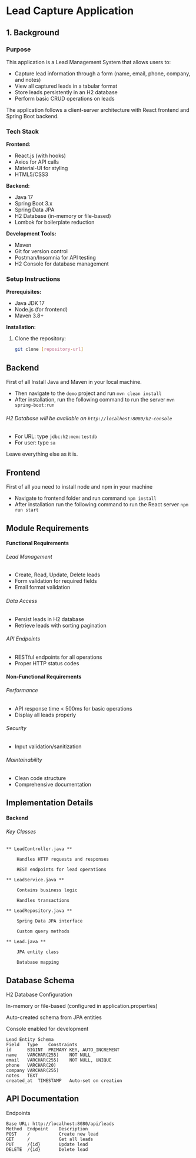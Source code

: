 # Lead Capture Application

## 1. Background

### Purpose
This application is a Lead Management System that allows users to:
- Capture lead information through a form (name, email, phone, company, and notes)
- View all captured leads in a tabular format
- Store leads persistently in an H2 database
- Perform basic CRUD operations on leads

The application follows a client-server architecture with React frontend and Spring Boot backend.

### Tech Stack
**Frontend:**
- React.js (with hooks)
- Axios for API calls
- Material-UI for styling
- HTML5/CSS3

**Backend:**
- Java 17
- Spring Boot 3.x
- Spring Data JPA
- H2 Database (in-memory or file-based)
- Lombok for boilerplate reduction

**Development Tools:**
- Maven
- Git for version control
- Postman/Insomnia for API testing
- H2 Console for database management

### Setup Instructions

**Prerequisites:**
- Java JDK 17
- Node.js (for frontend)
- Maven 3.8+

**Installation:**
1. Clone the repository:
   ```bash
   git clone [repository-url]


## Backend

First of all Install Java and Maven in your local machine.

- Then navigate to the `demo` project and run
    `mvn clean install`
- After installation, run the following command to run the server
    `mvn spring-boot:run`

###### H2 Database will be available on `http://localhost:8080/h2-console`

- For URL: type `jdbc:h2:mem:testdb`
- For user: type `sa`

Leave everything else as it is.

## Frontend 

First of all you need to install node and npm in your machine

- Navigate to frontend folder and run command
    `npm install`
- After installation run the following command to run the React server 
    `npm run start`
    
## Module Requirements
#### Functional Requirements

###### Lead Management
- Create, Read, Update, Delete leads
- Form validation for required fields
- Email format validation
###### Data Access
- Persist leads in H2 database
- Retrieve leads with sorting pagination
###### API Endpoints
- RESTful endpoints for all operations
- Proper HTTP status codes

#### Non-Functional Requirements
###### Performance
- API response time < 500ms for basic operations
- Display all leads properly
###### Security
- Input validation/sanitization
###### Maintainability
- Clean code structure
- Comprehensive documentation


## Implementation Details

#### Backend

###### Key Classes

    ** LeadController.java **

        Handles HTTP requests and responses

        REST endpoints for lead operations

    ** LeadService.java **

        Contains business logic

        Handles transactions

    ** LeadRepository.java **

        Spring Data JPA interface

        Custom query methods

    ** Lead.java **

        JPA entity class

        Database mapping



## Database Schema
H2 Database Configuration

In-memory or file-based (configured in application.properties)

Auto-created schema from JPA entities

Console enabled for development

    Lead Entity Schema
    Field	Type	Constraints
    id	    BIGINT	PRIMARY KEY, AUTO_INCREMENT
    name	VARCHAR(255)	NOT NULL
    email	VARCHAR(255)	NOT NULL, UNIQUE
    phone	VARCHAR(20)	
    company	VARCHAR(255)	
    notes	TEXT	
    created_at	TIMESTAMP	Auto-set on creation


## API Documentation
Endpoints

    Base URL: http://localhost:8080/api/leads
    Method	Endpoint	Description
    POST	/	        Create new lead
    GET	    /	        Get all leads
    PUT	    /{id}	    Update lead
    DELETE	/{id}	    Delete lead